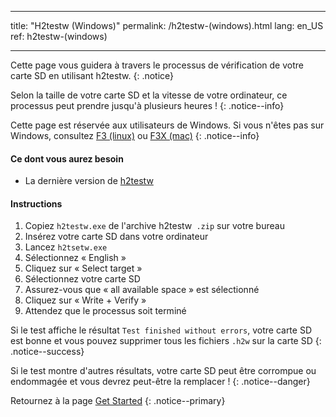 * * *

title: "H2testw (Windows)" permalink: /h2testw-(windows).html lang: en_US ref: h2testw-(windows)

* * *

Cette page vous guidera à travers le processus de vérification de votre carte SD en utilisant h2testw. {: .notice}

Selon la taille de votre carte SD et la vitesse de votre ordinateur, ce processus peut prendre jusqu'à plusieurs heures ! {: .notice--info}

Cette page est réservée aux utilisateurs de Windows. Si vous n'êtes pas sur Windows, consultez [F3 (linux)](f3-(linux)) ou [F3X (mac)](f3x-(mac)) {: .notice--info}

#### Ce dont vous aurez besoin

* La dernière version de [h2testw](http://www.heise.de/ct/Redaktion/bo/downloads/h2testw_1.4.zip)

#### Instructions

  1. Copiez `h2testw.exe` de l'archive h2testw` .zip` sur votre bureau
  2. Insérez votre carte SD dans votre ordinateur
  3. Lancez `h2tsetw.exe`
  4. Sélectionnez « English »
  5. Cliquez sur « Select target »
  6. Sélectionnez votre carte SD
  7. Assurez-vous que « all available space » est sélectionné
  8. Cliquez sur « Write + Verify »
  9. Attendez que le processus soit terminé

Si le test affiche le résultat `Test finished without errors`, votre carte SD est bonne et vous pouvez supprimer tous les fichiers `.h2w` sur la carte SD {: .notice--success}

Si le test montre d'autres résultats, votre carte SD peut être corrompue ou endommagée et vous devrez peut-être la remplacer ! {: .notice--danger}

Retournez à la page [Get Started](get-started) {: .notice--primary}